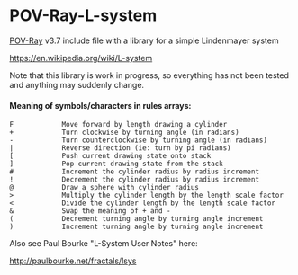 # POV-Ray-L-system
[POV-Ray](http://www.povray.org) v3.7 include file with a library for a simple Lindenmayer system

https://en.wikipedia.org/wiki/L-system

Note that this library is work in progress, so everything has not been tested and anything may suddenly change.

#### Meaning of symbols/characters in rules arrays:
```
F	         Move forward by length drawing a cylinder
+	         Turn clockwise by turning angle (in radians)
-	         Turn counterclockwise by turning angle (in radians)
|	         Reverse direction (ie: turn by pi radians)
[	         Push current drawing state onto stack
]	         Pop current drawing state from the stack
#	         Increment the cylinder radius by radius increment
!	         Decrement the cylinder radius by radius increment
@	         Draw a sphere with cylinder radius
>	         Multiply the cylinder length by the length scale factor
<	         Divide the cylinder length by the length scale factor
&	         Swap the meaning of + and -
(	         Decrement turning angle by turning angle increment
)	         Increment turning angle by turning angle increment
```

Also see Paul Bourke "L-System User Notes" here:

http://paulbourke.net/fractals/lsys

